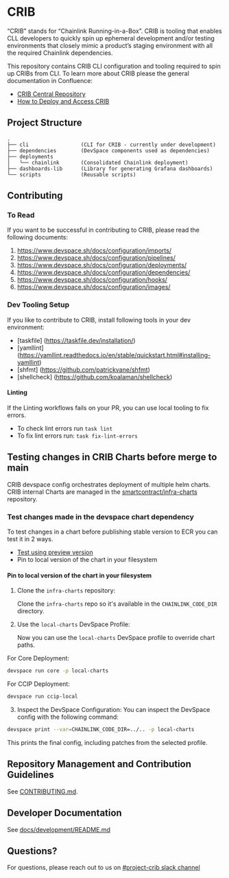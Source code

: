 # CRIB
“CRIB” stands for “Chainlink Running-in-a-Box”. CRIB is tooling that enables CLL developers to quickly spin up ephemeral development and/or testing environments that closely mimic a product’s staging environment with all the required Chainlink dependencies.

This repository contains CRIB CLI configuration and tooling required to spin up CRIBs from CLI.
To learn more about CRIB please the general documentation in Confluence:
- [CRIB Central Repository](https://smartcontract-it.atlassian.net/wiki/spaces/CRIB/pages/597099084/CRIB+Central+Repository)
- [How to Deploy and Access CRIB](https://smartcontract-it.atlassian.net/wiki/spaces/CRIB/pages/678461474/How+to+Deploy+Access+CRIB)


## Project Structure
```
.
├── cli                 (CLI for CRIB - currently under development)
├── dependencies        (DevSpace components used as dependencies)
├── deployments
│   └── chainlink       (Consolidated Chainlink deployment)
├── dashboards-lib      (Library for generating Grafana dashboards)
└── scripts             (Reusable scripts)
```

## Contributing

### To Read
If you want to be successful in contributing to CRIB, please read the following documents:
1. https://www.devspace.sh/docs/configuration/imports/
2. https://www.devspace.sh/docs/configuration/pipelines/
3. https://www.devspace.sh/docs/configuration/deployments/
4. https://www.devspace.sh/docs/configuration/dependencies/
5. https://www.devspace.sh/docs/configuration/hooks/
6. https://www.devspace.sh/docs/configuration/images/

### Dev Tooling Setup
If you like to contribute to CRIB, install following tools in your dev environment:

* [taskfile] (https://taskfile.dev/installation/)
* [yamllint] (https://yamllint.readthedocs.io/en/stable/quickstart.html#installing-yamllint)
* [shfmt] (https://github.com/patrickvane/shfmt)
* [shellcheck] (https://github.com/koalaman/shellcheck)

#### Linting
If the Linting workflows fails on your PR, you can use local tooling to fix errors. 
* To check lint errors run `task lint`
* To fix lint errors run: `task fix-lint-errors` 

## Testing changes in CRIB Charts before merge to main
CRIB devspace config orchestrates deployment of multiple helm charts. CRIB internal Charts are managed in the [smartcontract/infra-charts](https://github.com/smartcontractkit/infra-charts) repository.

### Test changes made in the devspace chart dependency
To test changes in a chart before publishing stable version to ECR you can test it in 2 ways.

* [Test using preview version](https://github.com/smartcontractkit/infra-charts?tab=readme-ov-file#testing-a-chart-before-merging-it-to-main)
* Pin to local version of the chart in your filesystem

#### Pin to local version of the chart in your filesystem
1. Clone the `infra-charts` repository:
   
    Clone the `infra-charts` repo so it's available in the `CHAINLINK_CODE_DIR` directory.
2. Use the `local-charts` DevSpace Profile:
   
    Now you can use the `local-charts` DevSpace profile to override chart paths.

 For Core Deployment:
```bash
devspace run core -p local-charts
```
For CCIP Deployment:
```bash
devspace run ccip-local
```

3. Inspect the DevSpace Configuration:
   You can inspect the DevSpace config with the following command:
```bash
devspace print --var=CHAINLINK_CODE_DIR=../.. -p local-charts
```
This prints the final config, including patches from the selected profile.

## Repository Management and Contribution Guidelines

See [CONTRIBUTING.md](docs/CONTRIBUTING.md).

## Developer Documentation

See [docs/development/README.md](docs/development/README.md)

## Questions?
For questions, please reach out to us on [#project-crib slack channel](https://chainlink.enterprise.slack.com/archives/C0637K4BBC2) 
